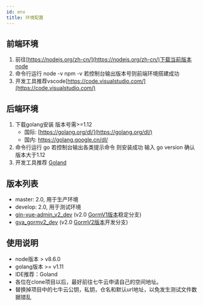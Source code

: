 ```yaml
---
id: env
title: 环境配置
---
```


## 前端环境

1. 前往[https://nodejs.org/zh-cn/](https://nodejs.org/zh-cn/)下载当前版本node
2. 命令行运行 node -v npm -v 若控制台输出版本号则前端环境搭建成功
3. 开发工具推荐vscode[https://code.visualstudio.com/](https://code.visualstudio.com/)

## 后端环境

1. 下载golang安装 版本号需>=1.12
	- 国际: [https://golang.org/dl/](https://golang.org/dl/) 
	- 国内: https://golang.google.cn/dl/ 
2. 命令行运行 go 若控制台输出各类提示命令 则安装成功 输入 go version 确认版本大于1.12
3. 开发工具推荐 [Goland](https://www.jetbrains.com/go/) 

## 版本列表

- master: 2.0, 用于生产环境
- develop: 2.0, 用于测试环境
- [gin-vue-admin_v2_dev](https://github.com/flipped-aurora/gin-vue-admin/tree/gin-vue-admin_v2_dev) (v2.0 [GormV1版本](https://v1.gorm.io/)稳定分支)
- [gva_gormv2_dev](https://github.com/flipped-aurora/gin-vue-admin/tree/gva_gormv2_dev) (v2.0 [GormV2版本](https://v2.gorm.io/)开发分支)

## 使用说明

- node版本 > v8.6.0
- golang版本 >= v1.11
- IDE推荐：Goland
- 各位在clone项目以后，最好前往七牛云申请自己的空间地址。
- 替换掉项目中的七牛云公钥，私钥，仓名和默认url地址，以免发生测试文件数据错乱

